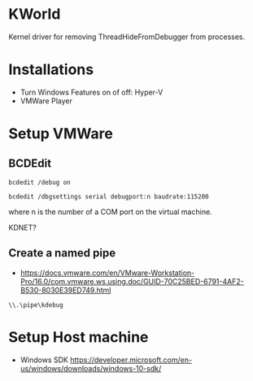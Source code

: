 # KWorld
Kernel driver for removing ThreadHideFromDebugger from processes.

# Installations
* Turn Windows Features on of off: Hyper-V
* VMWare Player

# Setup VMWare

## BCDEdit

```bcdedit /debug on```

```bcdedit /dbgsettings serial debugport:n baudrate:115200```

where n is the number of a COM port on the virtual machine.

KDNET?

## Create a named pipe
* https://docs.vmware.com/en/VMware-Workstation-Pro/16.0/com.vmware.ws.using.doc/GUID-70C25BED-6791-4AF2-B530-8030E39ED749.html

```\\.\pipe\kdebug```

# Setup Host machine
* Windows SDK https://developer.microsoft.com/en-us/windows/downloads/windows-10-sdk/

